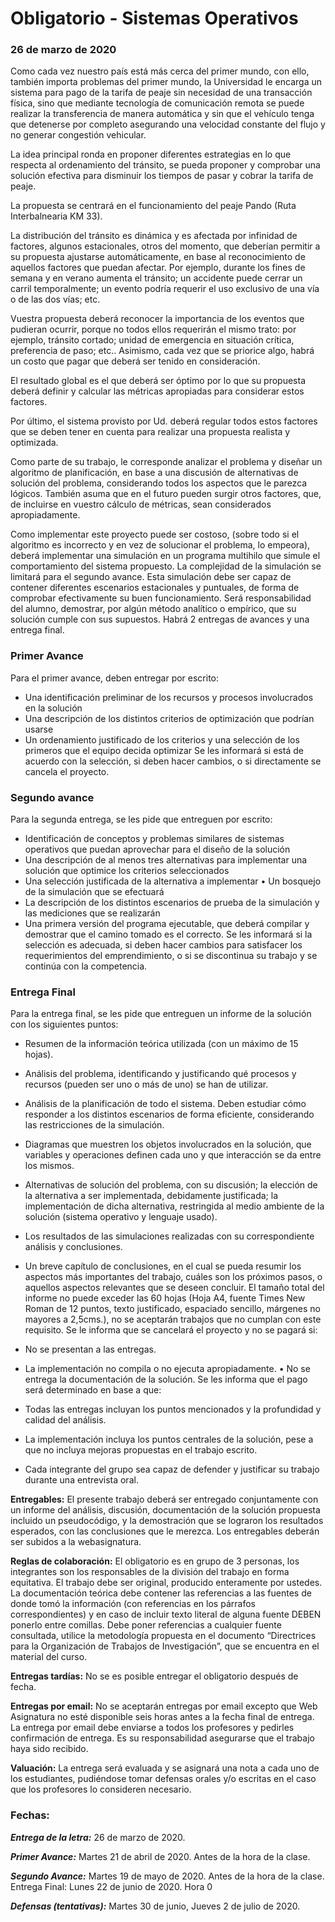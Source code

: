 # Obligatorio - Sistemas Operativos

### 26 de marzo de 2020
Como cada vez nuestro país está más cerca del primer mundo, con ello, también importa problemas del primer mundo, la Universidad le encarga un sistema para pago de la tarifa de peaje sin necesidad de una transacción física, sino que mediante tecnología de comunicación remota se puede realizar la transferencia de manera automática y sin que el vehículo tenga que detenerse por completo asegurando una velocidad constante del flujo y no generar congestión vehicular.

La idea principal ronda en proponer diferentes estrategias en lo que respecta al ordenamiento del tránsito, se pueda proponer y comprobar una solución efectiva para disminuir los tiempos de pasar y cobrar la tarifa de peaje.

La propuesta se centrará en el funcionamiento del peaje Pando (Ruta Interbalnearia KM 33).

La distribución del tránsito es dinámica y es afectada por infinidad de factores, algunos estacionales, otros del momento, que deberían permitir a su propuesta ajustarse automáticamente, en base al reconocimiento de aquellos factores que puedan afectar. Por ejemplo, durante los fines de semana y en verano aumenta el tránsito; un accidente puede cerrar un carril temporalmente; un evento podría requerir el uso exclusivo de una vía o de las dos vías; etc.

Vuestra propuesta deberá reconocer la importancia de los eventos que pudieran ocurrir, porque no todos ellos requerirán el mismo trato: por ejemplo, tránsito cortado; unidad de emergencia en situación crítica, preferencia de paso; etc.. Asimismo, cada vez que se priorice algo, habrá un costo que pagar que deberá ser tenido en consideración.

El resultado global es el que deberá ser óptimo por lo que su propuesta deberá definir y calcular las métricas apropiadas para considerar estos factores.

Por último, el sistema provisto por Ud. deberá regular todos estos factores que se deben tener en cuenta para realizar una propuesta realista y optimizada.

Como parte de su trabajo, le corresponde analizar el problema y diseñar un algoritmo de planificación, en base a una discusión de alternativas de solución del problema, considerando todos los aspectos que le parezca lógicos. También asuma que en el futuro pueden surgir otros factores, que, de incluirse en vuestro cálculo de métricas, sean considerados apropiadamente.

Como implementar este proyecto puede ser costoso, (sobre todo si el algoritmo es incorrecto y en vez de solucionar el problema, lo empeora), deberá implementar una simulación en un programa multihilo que simule el comportamiento del sistema propuesto. La complejidad de la simulación se limitará para el segundo avance. Esta simulación debe ser capaz de contener diferentes escenarios estacionales y puntuales, de forma de comprobar efectivamente su buen funcionamiento. Será responsabilidad del alumno, demostrar, por algún método analítico o empírico, que su solución cumple con sus supuestos.
Habrá 2 entregas de avances y una entrega final.

### Primer Avance
Para el primer avance, deben entregar por escrito:
* Una identificación preliminar de los recursos y procesos involucrados en la solución
* Una descripción de los distintos criterios de optimización que podrían usarse
* Un ordenamiento justificado de los criterios y una selección de los primeros que el equipo decida optimizar
Se les informará si está de acuerdo con la selección, si deben hacer cambios, o si directamente se cancela el proyecto.
### Segundo avance
Para la segunda entrega, se les pide que entreguen por escrito:
* Identificación de conceptos y problemas similares de sistemas operativos que puedan aprovechar para el diseño de la solución
* Una descripción de al menos tres alternativas para implementar una solución que optimice los criterios seleccionados
* Una selección justificada de la alternativa a implementar • Un bosquejo de la simulación que se efectuará
* La descripción de los distintos escenarios de prueba de la simulación y las mediciones que se realizarán
* Una primera versión del programa ejecutable, que deberá compilar y demostrar que el camino tomado es el correcto.
Se les informará si la selección es adecuada, si deben hacer cambios para satisfacer los requerimientos del emprendimiento, o si se discontinua su trabajo y se continúa con la competencia.
### Entrega Final
Para la entrega final, se les pide que entreguen un informe de la solución con los siguientes puntos:
* Resumen de la información teórica utilizada (con un máximo de 15 hojas).
* Análisis del problema, identificando y justificando qué procesos y recursos (pueden ser uno o más de uno) se han de utilizar.
* Análisis de la planificación de todo el sistema. Deben estudiar cómo responder a los distintos escenarios de forma eficiente, considerando las restricciones de la simulación.
* Diagramas que muestren los objetos involucrados en la solución, que variables y operaciones definen cada uno y que interacción se da entre los mismos.
* Alternativas de solución del problema, con su discusión; la elección de la alternativa a ser implementada, debidamente justificada; la implementación de dicha alternativa, restringida al medio ambiente de la solución (sistema operativo y lenguaje usado).
* Los resultados de las simulaciones realizadas con su correspondiente análisis y conclusiones.
   
* Un breve capítulo de conclusiones, en el cual se pueda resumir los aspectos más importantes del trabajo, cuáles son los próximos pasos, o aquellos aspectos relevantes que se deseen concluir.
El tamaño total del informe no puede exceder las 60 hojas (Hoja A4, fuente Times New Roman de 12 puntos, texto justificado, espaciado sencillo, márgenes no mayores a 2,5cms.), no se aceptarán trabajos que no cumplan con este requisito.
Se le informa que se cancelará el proyecto y no se pagará si:
* No se presentan a las entregas.
* La implementación no compila o no ejecuta apropiadamente. • No se entrega la documentación de la solución.
Se les informa que el pago será determinado en base a que:
* Todas las entregas incluyan los puntos mencionados y la profundidad y calidad del análisis.
* La implementación incluya los puntos centrales de la solución, pese a que no incluya mejoras propuestas en el trabajo escrito.
* Cada integrante del grupo sea capaz de defender y justificar su trabajo durante una entrevista oral.

**Entregables:** El presente trabajo deberá ser entregado conjuntamente con un informe del análisis, discusión, documentación de la solución propuesta incluido un pseudocódigo, y la demostración que se lograron los resultados esperados, con las conclusiones que le merezca. Los entregables deberán ser subidos a la webasignatura.

**Reglas de colaboración:** El obligatorio es en grupo de 3 personas, los integrantes son los responsables de la división del trabajo en forma equitativa. El trabajo debe ser original, producido enteramente por ustedes. La documentación teórica debe contener las referencias a las fuentes de donde tomó la información (con referencias en los párrafos correspondientes) y en caso de incluir texto literal de alguna fuente DEBEN ponerlo entre comillas. Debe poner referencias a cualquier fuente consultada, utilice la metodología propuesta en el documento “Directrices para la Organización de Trabajos de Investigación”, que se encuentra en el material del curso.

**Entregas tardías:** No se es posible entregar el obligatorio después de fecha.

**Entregas por email:** No se aceptarán entregas por email excepto que Web Asignatura no esté disponible seis horas antes a la fecha final de entrega. La entrega por email debe enviarse a todos los profesores y pedirles confirmación de entrega. Es su responsabilidad asegurarse que el trabajo haya sido recibido.

**Valuación:** La entrega será evaluada y se asignará una nota a cada uno de los estudiantes, pudiéndose tomar defensas orales y/o escritas en el caso que los profesores lo consideren necesario.

### Fechas:
***Entrega de la letra:*** 26 de marzo de 2020.

***Primer Avance:*** Martes 21 de abril de 2020. Antes de la hora de la clase.

***Segundo Avance:*** Martes 19 de mayo de 2020. Antes de la hora de la clase. Entrega Final: Lunes 22 de junio de 2020. Hora 0

***Defensas (tentativas):*** Martes 30 de junio, Jueves 2 de julio de 2020.
